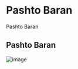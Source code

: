 # Pashto Baran
Pashto Baran

## Pashto Baran
![image](https://user-images.githubusercontent.com/7948187/134591472-7b79a25c-080c-444e-bef7-cd11d05931c2.png)
